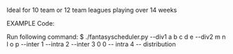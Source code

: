 Ideal for 10 team or 12 team leagues playing over 14 weeks

EXAMPLE Code:

Run following command:
$ ./fantasyscheduler.py --div1 a b c d e --div2 m n l o p --inter 1 --intra 2 --inter 3 0 0 -- intra 4 -- distribution